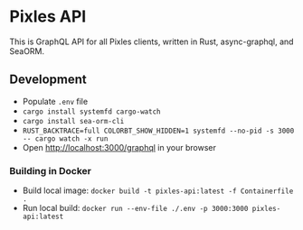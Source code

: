 # Pixles API

This is GraphQL API for all Pixles clients, written in Rust, async-graphql, and SeaORM.

## Development

- Populate `.env` file
- `cargo install systemfd cargo-watch`
- `cargo install sea-orm-cli`
- `RUST_BACKTRACE=full COLORBT_SHOW_HIDDEN=1 systemfd --no-pid -s 3000 -- cargo watch -x run`
- Open <http://localhost:3000/graphql> in your browser

### Building in Docker

- Build local image: `docker build -t pixles-api:latest -f Containerfile .`
- Run local build: `docker run --env-file ./.env -p 3000:3000 pixles-api:latest`
